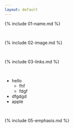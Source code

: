 ```yaml
---
layout: default
---
```


{% include 01-name.md %}

<br>

{% include 02-image.md %}

<br>

{% include 03-links.md %}

<br>

- hello
  - fhf
  - fdgf
- dfgdgd
- apple

<br>

{% include 05-emphasis.md %}
